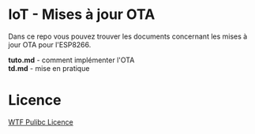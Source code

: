 # IoT - Mises à jour OTA

Dans ce repo vous pouvez trouver les documents concernant les mises à jour OTA pour l'ESP8266.

**tuto.md** - comment implémenter l'OTA    
**td.md** - mise en pratique

# Licence

[WTF Pulibc Licence](http://www.wtfpl.net/about/)
